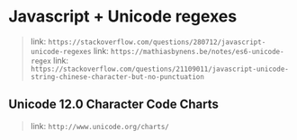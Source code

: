 # Javascript + Unicode regexes

> link: `https://stackoverflow.com/questions/280712/javascript-unicode-regexes`
> link: `https://mathiasbynens.be/notes/es6-unicode-regex`
> link: `https://stackoverflow.com/questions/21109011/javascript-unicode-string-chinese-character-but-no-punctuation`

## Unicode 12.0 Character Code Charts

> link: `http://www.unicode.org/charts/`